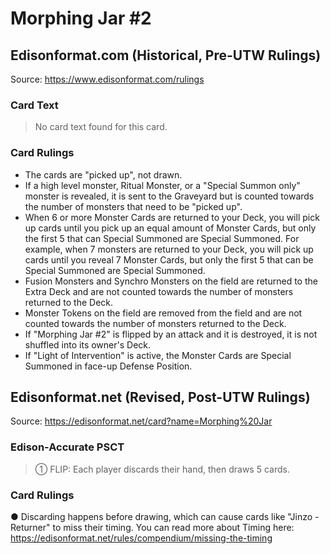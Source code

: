 # Morphing Jar #2

## Edisonformat.com (Historical, Pre-UTW Rulings)

Source: https://www.edisonformat.com/rulings

### Card Text

> No card text found for this card.

### Card Rulings

*   The cards are "picked up", not drawn.
*   If a high level monster, Ritual Monster, or a "Special Summon only" monster is revealed, it is sent to the Graveyard but is counted towards the number of monsters that need to be "picked up".
*   When 6 or more Monster Cards are returned to your Deck, you will pick up cards until you pick up an equal amount of Monster Cards, but only the first 5 that can Special Summoned are Special Summoned. For example, when 7 monsters are returned to your Deck, you will pick up cards until you reveal 7 Monster Cards, but only the first 5 that can be Special Summoned are Special Summoned.
*   Fusion Monsters and Synchro Monsters on the field are returned to the Extra Deck and are not counted towards the number of monsters returned to the Deck.
*   Monster Tokens on the field are removed from the field and are not counted towards the number of monsters returned to the Deck.
*   If "Morphing Jar #2" is flipped by an attack and it is destroyed, it is not shuffled into its owner's Deck.
*   If "Light of Intervention" is active, the Monster Cards are Special Summoned in face-up Defense Position.

## Edisonformat.net (Revised, Post-UTW Rulings)

Source: https://edisonformat.net/card?name=Morphing%20Jar

### Edison-Accurate PSCT

> ① FLIP: Each player discards their hand, then draws 5 cards.

### Card Rulings

● Discarding happens before drawing, which can cause cards like "Jinzo - Returner" to miss their timing.
You can read more about Timing here:
https://edisonformat.net/rules/compendium/missing-the-timing
            